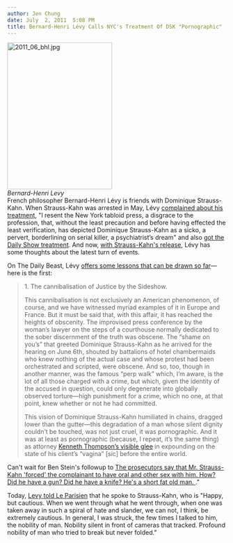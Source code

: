 ```yaml
---
author: Jen Chung
date: July  2, 2011  5:08 PM
title: Bernard-Henri Lévy Calls NYC's Treatment Of DSK "Pornographic"
---
```


<p><span class="mt-enclosure mt-enclosure-image" style="display: inline;"> </span></p><div class="image-right" style=" width:241px; "> <img alt="2011_06_bhl.jpg" src="https://web.archive.org/web/20110827142229im_/http://gothamist.com/attachments/jen/2011_06_bhl.jpg" width="241" height="338"> <br> <i>Bernard-Henri Levy</i></div> French philosopher Bernard-Henri L&#xE9;vy is friends with Dominique Strauss-Kahn.  When Strauss-Kahn was arrested in May, L&#xE9;vy <a href="https://web.archive.org/web/20110827142229/http://www.thedailybeast.com/articles/2011/05/16/bernard-henri-lvy-the-dominique-strauss-kahn-i-know.html?cid=hp:beastoriginalsR5">complained about his treatment</a>, &quot;I resent the New York tabloid press, a disgrace to the profession, that, without the least precaution and before having effected the least verification, has depicted Dominique Strauss-Kahn as a sicko, a pervert, borderlining on serial killer, a psychiatrist&#x2019;s dream&quot; and also <a href="https://web.archive.org/web/20110827142229/http://gothamist.com/2011/05/20/video_jon_stewart_takes_on_ben_stei.php">got the Daily Show treatment</a>.  And now, <a href="https://web.archive.org/web/20110827142229/http://gothamist.com/2011/07/01/dominique_strauss-kahn_freed_withou.php">with Strauss-Kahn&apos;s release</a>, L&#xE9;vy has some thoughts about the latest turn of events.<p></p>

<p>On The Daily Beast,  L&#xE9;vy <a href="https://web.archive.org/web/20110827142229/http://www.thedailybeast.com/articles/2011/07/02/bernard-henri-l-vy-lessons-of-the-dominique-strauss-kahn-affair.html">offers some lessons that can be drawn so far</a>&#x2014;here is the first:</p><blockquote>1. The cannibalisation of Justice by the Sideshow.<p></p>

<p>This cannibalisation is not exclusively an American phenomenon, of course, and we have witnessed myriad examples of it in Europe and France. But it must be said that, with this affair, it has reached the heights of obscenity. The improvised press conference by the woman&#x2019;s lawyer on the steps of a courthouse normally dedicated to the sober discernment of the truth was obscene. The &#x201C;shame on you&#x2019;s&#x201D; that greeted Dominique Strauss-Kahn as he arrived for the hearing on June 6th, shouted by battalions of hotel chambermaids who knew nothing of the actual case and whose protest had been orchestrated and scripted, were obscene. And so, too, though in another manner, was the famous &#x201C;perp walk&#x201D; which, I&#x2019;m aware, is the lot of all those charged with a crime, but which, given the identity of the accused in question, could only degenerate into globally observed torture&#x2014;high punishment for a crime, which no one, at that point, knew whether or not he had committed.</p>

<p>This vision of Dominique Strauss-Kahn humiliated in chains, dragged lower than the gutter&#x2014;this degradation of a man whose silent dignity couldn&#x2019;t be touched, was not just cruel, it was pornographic. And it was at least as pornographic (because, I repeat, it&#x2019;s the same thing) as attorney <a href="https://web.archive.org/web/20110827142229/http://gothamist.com/2011/07/02/ny_post_dominique_strauss-kahns_acc.php">Kenneth Thompson&#x2019;s visible glee</a> in expounding on the state of his client&#x2019;s &#x201C;vagina&#x201D; [sic] before the entire world.</p></blockquote>Can&apos;t wait for Ben Stein&apos;s followup to <a href="https://web.archive.org/web/20110827142229/http://gothamist.com/2011/05/17/ben_stein_imf_head_too_short_fat_ol.php">The prosecutors say that Mr. Strauss-Kahn &apos;forced&apos; the complainant to have oral and other sex with him. How? Did he have a gun? Did he have a knife? He&apos;s a short fat old man. </a>.&quot;<p></p>

<p>Today, <a href="https://web.archive.org/web/20110827142229/http://www.bernard-henri-levy.com/version-complete-de-l-interview-de-bernard-henri-levy-dans-le-parisien-de-ce-matin-20160.html">Levy told Le Parisien</a> that he spoke to Strauss-Kahn, who is &quot;Happy, but cautious. When we went through what he went through, when one was taken away in such a spiral of hate and slander, we can not, I think, be extremely cautious. In general, I was struck, the few times I talked to him, the nobility of man. Nobility silent in front of cameras that tracked. Profound nobility of man who tried to break but never folded.&quot;</p>